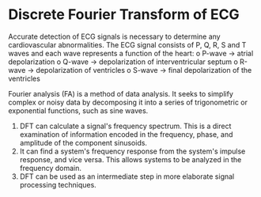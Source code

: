 # Discrete Fourier Transform of ECG

Accurate detection of ECG signals is necessary to determine any cardiovascular abnormalities. The ECG signal consists of P, Q, R, S and T waves and each wave represents a function of the heart:
o	P-wave -> atrial depolarization 
o	Q-wave -> depolarization of interventricular septum
o	R-wave -> depolarization of ventricles 
o	S-wave -> final depolarization of the ventricles

Fourier analysis (FA) is a method of data analysis. It seeks to simplify complex or noisy data by decomposing it into a series of trigonometric or exponential functions, such as sine waves.
1)	DFT can calculate a signal's frequency spectrum. This is a direct examination of information encoded in the frequency, phase, and amplitude of the component sinusoids. 
2)	It can find a system's frequency response from the system's impulse response, and vice versa. This allows systems to be analyzed in the frequency domain. 
3)	DFT can be used as an intermediate step in more elaborate signal processing techniques. 
